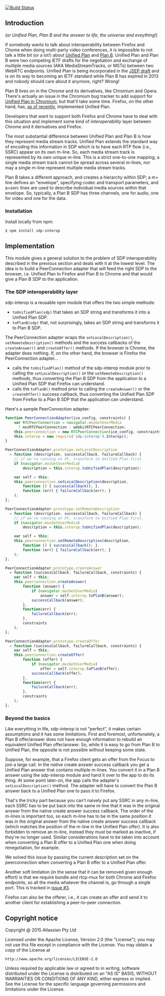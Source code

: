 [![Build Status](https://travis-ci.org/jitsi/sdp-interop.svg?branch=master)](https://travis-ci.org/jitsi/sdp-interop)

## Introduction

(or _Unified Plan, Plan B and the answer to life, the universe and eveything!_)

If somebody wants to talk about interoperability between Firefox and Chome when
doing multi-party video conferences, it is impossible to not talk a little bit
(or a lot!) about [Unified
Plan](https://tools.ietf.org/html/draft-roach-mmusic-unified-plan-00) and [Plan
B](https://tools.ietf.org/html/draft-uberti-rtcweb-plan-00). Unified Plan and
Plan B were two competing IETF drafts for the negotiation and exchange of
multiple media sources (AKA MediaStreamTracks, or MSTs) between two WebRTC
endpoints. Unified Plan is being incorporated in the [JSEP
draft](https://tools.ietf.org/html/draft-ietf-rtcweb-jsep-09) and is on its way
to becoming an IETF standard while Plan B has expired in 2013 and nobody should
care about it anymore, right? Wrong!

Plan B lives on in the Chrome and its derivatives, like Chromium and Opera.
There's actually an issue in the Chromium bug tracker to add support for
[Unified Plan in
Chromium](https://code.google.com/p/chromium/issues/detail?id=465349), but
that'll take some time. Firefox, on the other hand, has, [as of
recently](https://hacks.mozilla.org/2015/03/webrtc-in-firefox-38-multistream-and-renegotiation/),
implemented Unified Plan.

Developers that want to support both Firefox and Chrome have to deal with this
situation and implement some kind of _interoperability_ layer between Chrome and
it derivatives and Firefox.

The most substantial difference between Unified Plan and Plan B is how they
represent media stream tracks. Unified Plan extends the standard way of
encoding this information in SDP which is to have each RTP flow (i.e., SSRC)
appear on its own m-line. So, each media stream track is represented by its own
unique m-line.  This is a strict one-to-one mapping; a single media stream
track cannot be spread across several m-lines, nor may a single m-line
represent multiple media stream tracks.

Plan B takes a different approach, and creates a hierarchy within SDP; a m=
line defines an "envelope", specifying codec and transport parameters, and
a=ssrc lines are used to describe individual media sources within that
envelope. So, typically, a Plan B SDP has three channels, one for audio, one
for video and one for the data.

### Installation

Install locally from npm:

```bash
$ npm install sdp-interop
```

## Implementation

This module gives a general solution to the problem of SDP interoperability
described in the previous section and deals with it at the lowest level. The idea
is to build a PeerConnection adapter that will feed the right SDP to the browser,
i.e. Unified Plan to Firefox and Plan B to Chrome and that would give a Plan B SDP
to the application.

### The SDP interoperability layer

sdp-interop is a reusable npm module that offers the two simple methods:

* `toUnifiedPlan(sdp)` that takes an SDP string and transforms it into a
  Unified Plan SDP.
* `toPlanB(sdp)` that, not surprisingly, takes an SDP string and transforms it
  to Plan B SDP.

The PeerConnection adapter wraps the `setLocalDescription()`,
`setRemoteDescription()` methods and the success callbacks of the
`createAnswer()` and `createOffer()` methods. If the browser is Chrome, the
adapter does nothing. If, on the other hand, the browser is Firefox the
PeerConnection adapter...

* calls the `toUnifiedPlan()` method of the sdp-interop module prior to calling
  the `setLocalDescription()` or the `setRemoteDescription()` methods, thus
  converting the Plan B SDP from the application to a Unified Plan SDP that
  Firefox can understand.
* calls the `toPlanB()` method prior to calling the `createAnswer()` or the
  `createOffer()` success callback, thus converting the Unified Plan SDP from
  Firefox to a Plan B SDP that the application can understand.

Here's a sample PeerConnection adapter:

```javascript
function PeerConnectionAdapter(ice_config, constraints) {
    var RTCPeerConnection = navigator.mozGetUserMedia
      ? mozRTCPeerConnection : webkitRTCPeerConnection;
    this.peerconnection = new RTCPeerConnection(ice_config, constraints);
    this.interop = new require('sdp-interop').Interop();
}

PeerConnectionAdapter.prototype.setLocalDescription
  = function (description, successCallback, failureCallback) {
    // if we're running on FF, transform to Unified Plan first.
    if (navigator.mozGetUserMedia)
        description = this.interop.toUnifiedPlan(description);

    var self = this;
    this.peerconnection.setLocalDescription(description,
        function () { successCallback(); },
        function (err) { failureCallback(err); }
    );
};

PeerConnectionAdapter.prototype.setRemoteDescription
  = function (description, successCallback, failureCallback) {
    // if we're running on FF, transform to Unified Plan first.
    if (navigator.mozGetUserMedia)
        description = this.interop.toUnifiedPlan(description);

    var self = this;
    this.peerconnection.setRemoteDescription(description,
        function () { successCallback(); },
        function (err) { failureCallback(err); }
    );
};

PeerConnectionAdapter.prototype.createAnswer
  = function (successCallback, failureCallback, constraints) {
    var self = this;
    this.peerconnection.createAnswer(
        function (answer) {
            if (navigator.mozGetUserMedia)
                answer = self.interop.toPlanB(answer);
            successCallback(answer);
        },
        function(err) {
            failureCallback(err);
        },
        constraints
    );
};

PeerConnectionAdapter.prototype.createOffer
  = function (successCallback, failureCallback, constraints) {
    var self = this;
    this.peerconnection.createOffer(
        function (offer) {
            if (navigator.mozGetUserMedia)
                offer = self.interop.toPlanB(offer);
            successCallback(offer);
        },
        function(err) {
            failureCallback(err);
        },
        constraints
    );
};
```

### Beyond the basics

Like everything in life, sdp-interop is not "perfect", it makes certain
assumptions and it has some limitations. First and foremost, unfortunately, a
Plan B offer/answer does not have enough information to rebuild an equivalent
Unified Plan offer/answer. So, while it is easy to go from Plan B to Unified
Plan, the opposite is not possible without keeping some state.

Suppose, for example, that a Firefox client gets an offer from the Focus to
join a large call. In the _native_ create answer success callback you get a
Unified Plan answer that contains multiple m-lines. You convert it in a Plan B
answer using the sdp-interop module and hand it over to the app to do its
thing. At some point later-on, the app calls the adapter's
`setLocalDescription()` method. The adapter will have to convert the Plan B
answer back to a Unified Plan one to pass it to Firefox.

That's the tricky part because you can't naively put any SSRC in any m-line,
each SSRC has to be put back into the same m-line that it was in the original
answer from the native create answer success callback. The order of the m-lines
is important too, so each m-line has to be in the same position it was in the
original answer from the native create answer success callback (which matches
the position of the m-line in the Unified Plan offer). It is also forbidden to
remove an m-line, instead they must be marked as inactive, if they're no longer
used.  Similar considerations have to be taken into account when converting a
Plan B offer to a Unified Plan one when doing renegotiation, for example.

We solved this issue by passing the current description set on the peerconnection
when converting a Plan B offer to a Unified Plan offer.

Another soft limitation (in the sense that it can be removed given enough
effort) is that we require bundle and rtcp-mux for both Chrome and Firefox
endpoints, so all the media whatever the channel is, go through a single port. This is tracked in [issue #3](https://github.com/jitsi/sdp-interop/issues/3).

Firefox can also be the offerer, i.e., it can create an offer and send it to another
client for establishing a peer-to-peer connection.

## Copyright notice

Copyright @ 2015 Atlassian Pty Ltd

Licensed under the Apache License, Version 2.0 (the "License");
you may not use this file except in compliance with the License.
You may obtain a copy of the License at

    http://www.apache.org/licenses/LICENSE-2.0

Unless required by applicable law or agreed to in writing, software
distributed under the License is distributed on an "AS IS" BASIS,
WITHOUT WARRANTIES OR CONDITIONS OF ANY KIND, either express or implied.
See the License for the specific language governing permissions and
limitations under the License.
